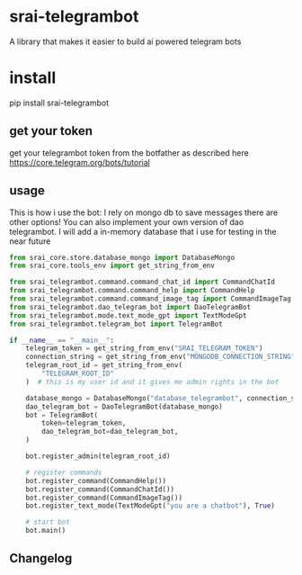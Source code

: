 # srai-telegrambot
A library that makes it easier to build ai powered telegram bots

# install
pip install srai-telegrambot

## get your token
get your telegrambot token from the botfather as described here https://core.telegram.org/bots/tutorial

## usage
This is how i use the bot:
I rely on mongo db to save messages there are other options!
You can also implement your own version of dao telegrambot.
I will add a in-memory database that i use for testing in the near future

```python
from srai_core.store.database_mongo import DatabaseMongo
from srai_core.tools_env import get_string_from_env

from srai_telegrambot.command.command_chat_id import CommandChatId
from srai_telegrambot.command.command_help import CommandHelp
from srai_telegrambot.command.command_image_tag import CommandImageTag
from srai_telegrambot.dao_telegram_bot import DaoTelegramBot
from srai_telegrambot.mode.text_mode_gpt import TextModeGpt
from srai_telegrambot.telegram_bot import TelegramBot

if __name__ == "__main__":
    telegram_token = get_string_from_env("SRAI_TELEGRAM_TOKEN")
    connection_string = get_string_from_env("MONGODB_CONNECTION_STRING")
    telegram_root_id = get_string_from_env(
        "TELEGRAM_ROOT_ID"
    )  # this is my user id and it gives me admin rights in the bot

    database_mongo = DatabaseMongo("database_telegrambot", connection_string)
    dao_telegram_bot = DaoTelegramBot(database_mongo)
    bot = TelegramBot(
        token=telegram_token,
        dao_telegram_bot=dao_telegram_bot,
    )

    bot.register_admin(telegram_root_id)

    # register commands
    bot.register_command(CommandHelp())
    bot.register_command(CommandChatId())
    bot.register_command(CommandImageTag())
    bot.register_text_mode(TextModeGpt("you are a chatbot"), True)

    # start bot
    bot.main()
```

## Changelog
